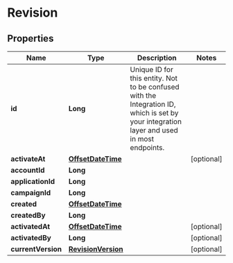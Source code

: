 

# Revision

## Properties

Name | Type | Description | Notes
------------ | ------------- | ------------- | -------------
**id** | **Long** | Unique ID for this entity. Not to be confused with the Integration ID, which is set by your integration layer and used in most endpoints. | 
**activateAt** | [**OffsetDateTime**](OffsetDateTime.md) |  |  [optional]
**accountId** | **Long** |  | 
**applicationId** | **Long** |  | 
**campaignId** | **Long** |  | 
**created** | [**OffsetDateTime**](OffsetDateTime.md) |  | 
**createdBy** | **Long** |  | 
**activatedAt** | [**OffsetDateTime**](OffsetDateTime.md) |  |  [optional]
**activatedBy** | **Long** |  |  [optional]
**currentVersion** | [**RevisionVersion**](RevisionVersion.md) |  |  [optional]



